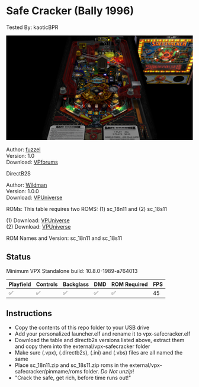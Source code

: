 # Safe Cracker (Bally 1996)

Tested By: kaoticBPR

![Table Preview](https://github.com/evilwraith/vpx-images/blob/main/vpx-safecracker.jpg)

Author: [fuzzel](https://www.vpforums.org/index.php?showuser=69907)  
Version: 1.0  
Download: [VPforums](https://www.vpforums.org/index.php?app=downloads&showfile=13536)

DirectB2S

Author: [Wildman](https://vpuniverse.com/profile/5-wildman/)  
Version: 1.0.0  
Download: [VPUniverse](https://vpuniverse.com/files/file/6999-safe-cracker-bally-1996/)

ROMs: This table requires two ROMS: (1) sc_18n11 and (2) sc_18s11

(1) Download: [VPUniverse](https://vpuniverse.com/files/file/5161-safe-cracker-18-no-percentaging-s11)  
(2) Download: [VPUniverse](https://vpuniverse.com/files/file/5162-safe-cracker-18-s11/)

ROM Names and Version: sc_18n11 and sc_18s11

## Status 

Minimum VPX Standalone build: 10.8.0-1989-a764013

| Playfield | Controls | Backglass | DMD | ROM Required | FPS | 
|-----------|----------|-----------|-----|--------------|-----|
| :white_check_mark: | :white_check_mark: | :white_check_mark: | :white_check_mark: | :white_check_mark: | 45 |

## Instructions

- Copy the contents of this repo folder to your USB drive
- Add your personalized launcher.elf and rename it to vpx-safecracker.elf
- Download the table and directb2s versions listed above, extract them and copy them into the external/vpx-safecracker folder
- Make sure (.vpx), (.directb2s), (.ini) and (.vbs) files are all named the same
- Place sc_18n11.zip and sc_18s11.zip roms in the external/vpx-safecracker/pinmame/roms folder. *Do Not unzip*!
- "Crack the safe, get rich, before time runs out!"
